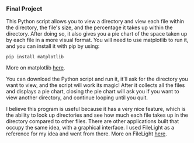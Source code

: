 
### Final Project

This Python script allows you to view a directory and view each file within the directory, the file's size, and the percentage it takes up within the directory. After doing so, it also gives you a pie chart of the space taken up by each file in a more visual format. You will need to use matplotlib to run it, and you can install it with pip by using:

```
pip install matplotlib
```
More on matplotlib [here](https://matplotlib.org).

You can download the Python script and run it, it'll ask for the directory you want to view, and the script will work its magic! After it collects all the files and displays a pie chart, closing the pie chart will ask you if you want to view another directory, and continue looping until you quit.

I believe this program is useful because it has a very nice feature, which is the ability to look up directories and see how much each file takes up in the directory compared to other files. There are other applications built that occupy the same idea, with a graphical interface. I used FileLight as a reference for my idea and went from there. More on FileLight [here](https://apps.kde.org/filelight/).
